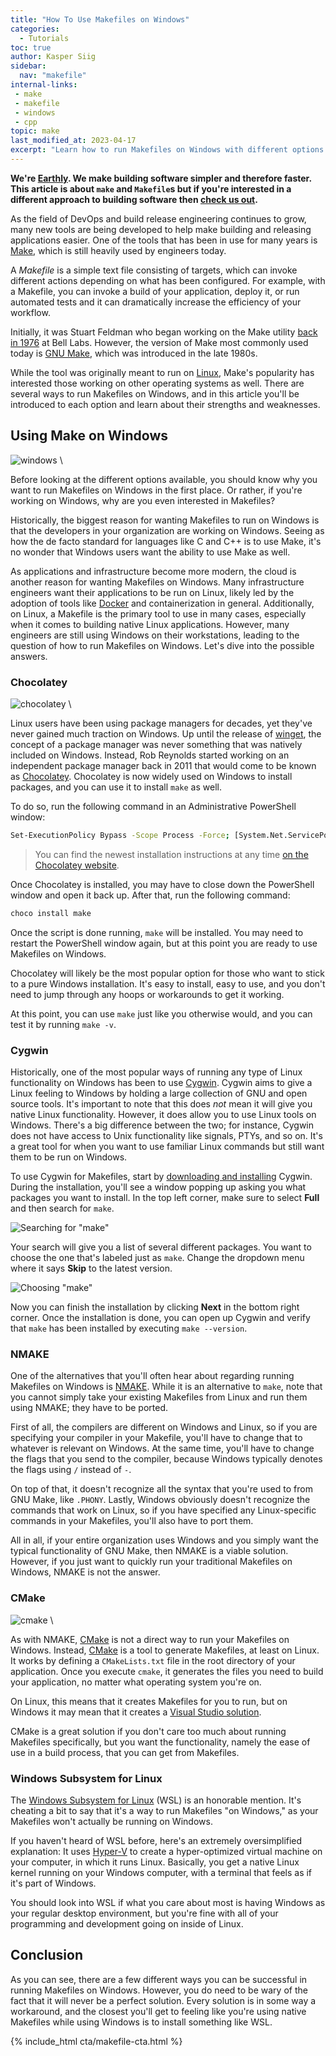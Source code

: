 ```yaml
---
title: "How To Use Makefiles on Windows"
categories:
  - Tutorials
toc: true
author: Kasper Siig
sidebar:
  nav: "makefile"
internal-links:
 - make
 - makefile
 - windows
 - cpp
topic: make
last_modified_at: 2023-04-17
excerpt: "Learn how to run Makefiles on Windows with different options like Chocolatey, Cygwin, NMAKE, CMake, and Windows Subsystem for Linux. Discover the strengths and weaknesses of each approach and find the best solution for your needs."
---
```

**We're [Earthly](https://earthly.dev/). We make building software simpler and therefore faster. This article is about `make` and `Makefile`s but if you're interested in a different approach to building software then [check us out](/).**

As the field of DevOps and build release engineering continues to grow, many new tools are being developed to help make building and releasing applications easier. One of the tools that has been in use for many years is [Make](https://en.wikipedia.org/wiki/Make_(software)), which is still heavily used by engineers today.

A *Makefile* is a simple text file consisting of targets, which can invoke different actions depending on what has been configured. For example, with a Makefile, you can invoke a build of your application, deploy it, or run automated tests and it can dramatically increase the efficiency of your workflow.

Initially, it was Stuart Feldman who began working on the Make utility [back in 1976](https://en.wikipedia.org/wiki/Make_(software)#Origin) at Bell Labs. However, the version of Make most commonly used today is [GNU Make](https://www.gnu.org/software/make/), which was introduced in the late 1980s.

While the tool was originally meant to run on [Linux](https://www.linux.org), Make's popularity has interested those working on other operating systems as well. There are several ways to run Makefiles on Windows, and in this article you'll be introduced to each option and learn about their strengths and weaknesses.

## Using Make on Windows

![windows]({{site.images}}{{page.slug}}/windows.jpg) \

Before looking at the different options available, you should know why you want to run Makefiles on Windows in the first place. Or rather, if you're working on Windows, why are you even interested in Makefiles?

Historically, the biggest reason for wanting Makefiles to run on Windows is that the developers in your organization are working on Windows. Seeing as how the de facto standard for languages like C and C++ is to use Make, it's no wonder that Windows users want the ability to use Make as well.

As applications and infrastructure become more modern, the cloud is another reason for wanting Makefiles on Windows. Many infrastructure engineers want their applications to be run on Linux, likely led by the adoption of tools like [Docker](https://www.docker.com) and containerization in general. Additionally, on Linux, a Makefile is the primary tool to use in many cases, especially when it comes to building native Linux applications. However, many engineers are still using Windows on their workstations, leading to the question of how to run Makefiles on Windows. Let's dive into the possible answers.

### Chocolatey

![chocolatey]({{site.images}}{{page.slug}}/chocolatey.png) \

Linux users have been using package managers for decades, yet they've never gained much traction on Windows. Up until the release of [winget](https://docs.microsoft.com/en-us/windows/package-manager/winget/), the concept of a package manager was never something that was natively included on Windows. Instead, Rob Reynolds started working on an independent package manager back in 2011 that would come to be known as [Chocolatey](https://blog.chocolatey.org/2016/03/celebrating-5-years/). Chocolatey is now widely used on Windows to install packages, and you can use it to install `make` as well.

To do so, run the following command in an Administrative PowerShell window:

~~~{.bash caption=">_"}
Set-ExecutionPolicy Bypass -Scope Process -Force; [System.Net.ServicePointManager]::SecurityProtocol = [System.Net.ServicePointManager]::SecurityProtocol -bor 3072; iex ((New-Object System.Net.WebClient).DownloadString('https://community.chocolatey.org/install.ps1'))
~~~

> You can find the newest installation instructions at any time [on the Chocolatey website](https://chocolatey.org/install).

Once Chocolatey is installed, you may have to close down the PowerShell window and open it back up. After that, run the following command:

~~~{.bash caption=">_"}
choco install make
~~~

Once the script is done running, `make` will be installed. You may need to restart the PowerShell window again, but at this point you are ready to use Makefiles on Windows.

Chocolatey will likely be the most popular option for those who want to stick to a pure Windows installation. It's easy to install, easy to use, and you don't need to jump through any hoops or workarounds to get it working.

At this point, you can use `make` just like you otherwise would, and you can test it by running `make -v`.

### Cygwin

Historically, one of the most popular ways of running any type of Linux functionality on Windows has been to use [Cygwin](https://www.cygwin.com/index.html). Cygwin aims to give a Linux feeling to Windows by holding a large collection of GNU and open source tools. It's important to note that this does *not* mean it will give you native Linux functionality. However, it does allow you to use Linux tools on Windows. There's a big difference between the two; for instance, Cygwin does not have access to Unix functionality like signals, PTYs, and so on. It's a great tool for when you want to use familiar Linux commands but still want them to be run on Windows.

To use Cygwin for Makefiles, start by [downloading and installing](https://www.cygwin.com/install.html) Cygwin. During the installation, you'll see a window popping up asking you what packages you want to install. In the top left corner, make sure to select **Full** and then search for `make`.

![Searching for "make"]({{site.images}}{{page.slug}}/Vx2tzwc.png)

Your search will give you a list of several different packages. You want to choose the one that's labeled just as `make`. Change the dropdown menu where it says **Skip** to the latest version.

![Choosing "make"]({{site.images}}{{page.slug}}/ElSKczz.png)

Now you can finish the installation by clicking **Next** in the bottom right corner. Once the installation is done, you can open up Cygwin and verify that `make` has been installed by executing `make --version`.

### NMAKE

One of the alternatives that you'll often hear about regarding running Makefiles on Windows is [NMAKE](https://docs.microsoft.com/en-us/cpp/build/reference/nmake-reference?view=msvc-170). While it is an alternative to `make`, note that you cannot simply take your existing Makefiles from Linux and run them using NMAKE; they have to be ported.

First of all, the compilers are different on Windows and Linux, so if you are specifying your compiler in your Makefile, you'll have to change that to whatever is relevant on Windows. At the same time, you'll have to change the flags that you send to the compiler, because Windows typically denotes the flags using `/` instead of `-`.

On top of that, it doesn't recognize all the syntax that you're used to from GNU Make, like `.PHONY`. Lastly, Windows obviously doesn't recognize the commands that work on Linux, so if you have specified any Linux-specific commands in your Makefiles, you'll also have to port them.

All in all, if your entire organization uses Windows and you simply want the typical functionality of GNU Make, then NMAKE is a viable solution. However, if you just want to quickly run your traditional Makefiles on Windows, NMAKE is not the answer.

### CMake

![cmake]({{site.images}}{{page.slug}}/cmake.jpg) \

As with NMAKE, [CMake](/blog/using-cmake) is not a direct way to run your Makefiles on Windows. Instead, [CMake](https://cmake.org) is a tool to generate Makefiles, at least on Linux. It works by defining a `CMakeLists.txt` file in the root directory of your application. Once you execute `cmake`, it generates the files you need to build your application, no matter what operating system you're on.

On Linux, this means that it creates Makefiles for you to run, but on Windows it may mean that it creates a [Visual Studio solution](https://docs.microsoft.com/en-us/visualstudio/get-started/tutorial-projects-solutions?view=vs-2022).

CMake is a great solution if you don't care too much about running Makefiles specifically, but you want the functionality, namely the ease of use in a build process, that you can get from Makefiles.

### Windows Subsystem for Linux

The [Windows Subsystem for Linux](https://docs.microsoft.com/en-us/windows/wsl/about) (WSL) is an honorable mention. It's cheating a bit to say that it's a way to run Makefiles "on Windows," as your Makefiles won't actually be running on Windows.

If you haven't heard of WSL before, here's an extremely oversimplified explanation: It uses [Hyper-V](https://docs.microsoft.com/en-us/windows-server/virtualization/hyper-v/hyper-v-technology-overview) to create a hyper-optimized virtual machine on your computer, in which it runs Linux. Basically, you get a native Linux kernel running on your Windows computer, with a terminal that feels as if it's part of Windows.

You should look into WSL if what you care about most is having Windows as your regular desktop environment, but you're fine with all of your programming and development going on inside of Linux.

## Conclusion

As you can see, there are a few different ways you can be successful in running Makefiles on Windows. However, you do need to be wary of the fact that it will never be a perfect solution. Every solution is in some way a workaround, and the closest you'll get to feeling like you're using native Makefiles while using Windows is to install something like WSL.

{% include_html cta/makefile-cta.html %}

<!-- If all this becomes too tedious for you and you're looking for an easier alternative to optimize your builds, then check out [Earthly](https://earthly.dev/). Earthly has taken all the best parts of Makefiles and combined them with the best parts of Dockerfiles to help make your build processes more streamlined and effective. -->